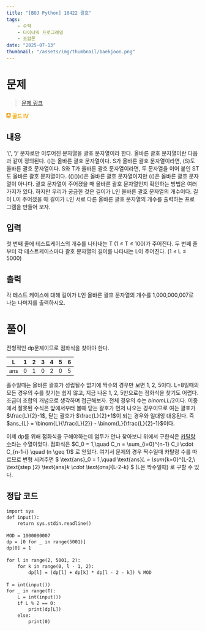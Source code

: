 ```yaml
---
title: "[BOJ Python] 10422 괄호"
tags:
    - 수학
    - 다이나믹 프로그래밍
    - 조합론
date: "2025-07-13"
thumbnail: "/assets/img/thumbnail/baekjoon.png"
---
```


# 문제  
> [문제 링크](https://www.acmicpc.net/problem/10422)  
<span style="display: inline-flex; align-items: center;">
  <img src="/img/tier/gold4.png" alt="Gold IV" style="height:1em; width:auto; margin-right:4px;">
  <span style="color:#f1a900; font-weight:bold;">골드 IV</span>
</span>


## 내용
‘(‘, ‘)’ 문자로만 이루어진 문자열을 괄호 문자열이라 한다. 올바른 괄호 문자열이란 다음과 같이 정의된다. ()는 올바른 괄호 문자열이다. S가 올바른 괄호 문자열이라면, (S)도 올바른 괄호 문자열이다. S와 T가 올바른 괄호 문자열이라면, 두 문자열을 이어 붙인 ST도 올바른 괄호 문자열이다. (()())()은 올바른 괄호 문자열이지만 (()은 올바른 괄호 문자열이 아니다. 괄호 문자열이 주어졌을 때 올바른 괄호 문자열인지 확인하는 방법은 여러 가지가 있다.
하지만 우리가 궁금한 것은 길이가 L인 올바른 괄호 문자열의 개수이다. 길이 L이 주어졌을 때 길이가 L인 서로 다른 올바른 괄호 문자열의 개수를 출력하는 프로그램을 만들어 보자.

## 입력
첫 번째 줄에 테스트케이스의 개수를 나타내는 T (1 ≤ T ≤ 100)가 주어진다. 두 번째 줄부터 각 테스트케이스마다 괄호 문자열의 길이를 나타내는 L이 주어진다. (1 ≤ L ≤ 5000) 

## 출력
각 테스트 케이스에 대해 길이가 L인 올바른 괄호 문자열의 개수를 1,000,000,007로 나눈 나머지를 출력하시오.


# 풀이


전형적인 dp문제이므로 점화식을 찾아야 한다.

|L|1|2|3|4|5|6|
|---|---|---|---|---|---|---|
|ans|0|1|0|2|0|5|

홀수일때는 올바른 괄호가 성립될수 없기에 짝수의 경우만 보면 1, 2, 5이다. L=8일때의 모든 경우의 수를 찾기는 쉽지 않고, 지금 나온 1, 2, 5만으로는 점화식을 찾기도 어렵다.
조금더 조합의 개념으로 생각하며 접근해보자. 
전체 경우의 수는 $binom{L}{L/2}$이다. 이중에서 잘못된 수식은 앞에서부터 볼때 닫는 괄호가 먼저 나오는 경우이므로 여는 괄호가 $\frac{L}{2}-1$, 닫는 괄호가 $\frac{L}{2}+1$이 되는 경우와 일대잉 대응된다. 즉 $ans_{L} = \binom{L}{\frac{L}{2}} - \binom{L}{\frac{L}{2}-1}$이다.

이제 dp를 위해 점화식을 구해야하는데 엄두가 안나 찾아보니 위에서 구한식은 [카탈랑 수](https://ko.wikipedia.org/wiki/%EC%B9%B4%ED%83%88%EB%9E%91_%EC%88%98)라는 수열이었다. 
점화식은 $C_0 = 1,\quad C_n = \sum_{i=0}^{n-1} C_i \cdot C_{n-1-i} \quad (n \geq 1)$ 로 얻었다.
여기서 문제의 경우 짝수일때 카탈랑 수를 따르므로 변형 시켜주면 
$ \text{ans}_0 = 1,\quad \text{ans}_L = \sum_{k=0}^{L-2,\ \text{step }2} \text{ans}_k \cdot \text{ans}_{L-2-k} $ (L은 짝수일때) 로 구할 수 있다.



## 정답 코드
```
import sys
def input():
    return sys.stdin.readline()

MOD = 1000000007
dp = [0 for _ in range(5001)]
dp[0] = 1

for l in range(2, 5001, 2):
    for k in range(0, l - 1, 2):
        dp[l] = (dp[l] + dp[k] * dp[l - 2 - k]) % MOD

T = int(input())
for _ in range(T):
    L = int(input())
    if L % 2 == 0:
        print(dp[L])
    else:
        print(0)
```